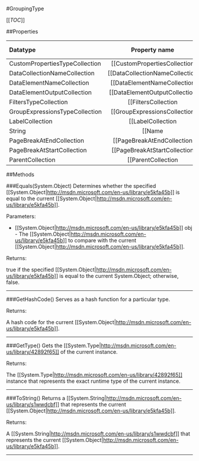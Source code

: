 #GroupingType

[[_TOC_]]

##Properties

|Datatype|Property name|Property description|Default Value|
|:-------|:----------:|:-----------------:|:-----------:|
|CustomPropertiesTypeCollection|[[CustomPropertiesCollection|/API/Rdl/CodeSamples/Rdl_GroupingType_CustomPropertiesCollection]]||null|
|DataCollectionNameCollection|[[DataCollectionNameCollection|/API/Rdl/CodeSamples/Rdl_GroupingType_DataCollectionNameCollection]]||null|
|DataElementNameCollection|[[DataElementNameCollection|/API/Rdl/CodeSamples/Rdl_GroupingType_DataElementNameCollection]]||null|
|DataElementOutputCollection|[[DataElementOutputCollection|/API/Rdl/CodeSamples/Rdl_GroupingType_DataElementOutputCollection]]||null|
|FiltersTypeCollection|[[FiltersCollection|/API/Rdl/CodeSamples/Rdl_GroupingType_FiltersCollection]]||null|
|GroupExpressionsTypeCollection|[[GroupExpressionsCollection|/API/Rdl/CodeSamples/Rdl_GroupingType_GroupExpressionsCollection]]||null|
|LabelCollection|[[LabelCollection|/API/Rdl/CodeSamples/Rdl_GroupingType_LabelCollection]]||null|
|String|[[Name|/API/Rdl/CodeSamples/Rdl_GroupingType_Name]]||null|
|PageBreakAtEndCollection|[[PageBreakAtEndCollection|/API/Rdl/CodeSamples/Rdl_GroupingType_PageBreakAtEndCollection]]||null|
|PageBreakAtStartCollection|[[PageBreakAtStartCollection|/API/Rdl/CodeSamples/Rdl_GroupingType_PageBreakAtStartCollection]]||null|
|ParentCollection|[[ParentCollection|/API/Rdl/CodeSamples/Rdl_GroupingType_ParentCollection]]||null|


##Methods

###Equals(System.Object)
Determines whether the specified [[System.Object|http://msdn.microsoft.com/en-us/library/e5kfa45b]] is equal to the current [[System.Object|http://msdn.microsoft.com/en-us/library/e5kfa45b]].

Parameters: 

* [[System.Object|http://msdn.microsoft.com/en-us/library/e5kfa45b]] obj  - The [[System.Object|http://msdn.microsoft.com/en-us/library/e5kfa45b]] to compare with the current [[System.Object|http://msdn.microsoft.com/en-us/library/e5kfa45b]].





Returns:

true if the specified [[System.Object|http://msdn.microsoft.com/en-us/library/e5kfa45b]] is equal to the current System.Object; otherwise, false.


---


###GetHashCode()
 Serves as a hash function for a particular type.  





Returns:

A hash code for the current [[System.Object|http://msdn.microsoft.com/en-us/library/e5kfa45b]].


---


###GetType()
Gets the [[System.Type|http://msdn.microsoft.com/en-us/library/42892f65]] of the current instance.





Returns:

The [[System.Type|http://msdn.microsoft.com/en-us/library/42892f65]] instance that represents the exact runtime type of the current instance.


---


###ToString()
Returns a [[System.String|http://msdn.microsoft.com/en-us/library/s1wwdcbf]] that represents the current [[System.Object|http://msdn.microsoft.com/en-us/library/e5kfa45b]].





Returns:

A [[System.String|http://msdn.microsoft.com/en-us/library/s1wwdcbf]] that represents the current [[System.Object|http://msdn.microsoft.com/en-us/library/e5kfa45b]].


---


